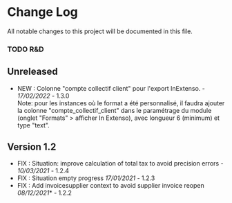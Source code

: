 # Change Log
All notable changes to this project will be documented in this file.

### TODO R&D


## Unreleased
- NEW : Colonne "compte collectif client" pour l'export InExtenso. - *17/02/2022* - 1.3.0  
  Note: pour les instances où le format a été personnalisé, il faudra ajouter la colonne
  "compte_collectif_client" dans le paramétrage du module (onglet "Formats" > afficher
  In Extenso), avec longueur 6 (minimum) et type "text".


## Version 1.2
- FIX : Situation: improve calculation of total tax to avoid precision errors - *10/03/2021* - 1.2.4
- FIX : Situation empty progress *17/01/2021* - 1.2.3
- FIX : Add invoicesupplier context to avoid supplier invoice reopen *08/12/2021** - 1.2.2
